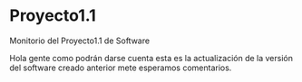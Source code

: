 # Proyecto1.1
Monitorio del Proyecto1.1 de Software

Hola gente como podrán darse cuenta esta es la actualización de la versión del software creado anterior mete esperamos comentarios.
